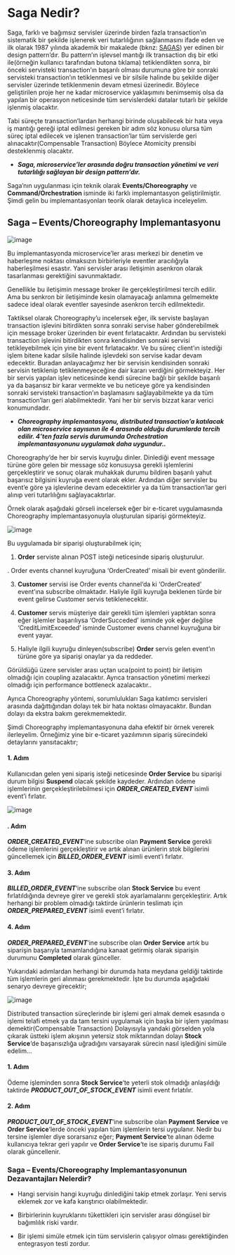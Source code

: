# Saga Nedir?
Saga, farklı ve bağımsız servisler üzerinde birden fazla transaction’ın sistematik bir şekilde işlenerek veri tutarlılığının sağlanmasını ifade eden ve ilk olarak 1987 yılında akademik bir makalede (bknz: [SAGAS](https://www.cs.cornell.edu/andru/cs711/2002fa/reading/sagas.pdf)) yer edinen bir design pattern’dır. Bu pattern’ın işlevsel mantığı ilk transaction dış bir etki ile(örneğin kullanıcı tarafından butona tıklama) tetiklendikten sonra, bir önceki servisteki transaction’ın başarılı olması durumuna göre bir sonraki servisteki transaction’ın tetiklenmesi ve bir silsile halinde bu şekilde diğer servisler üzerinde tetiklenmenin devam etmesi üzerinedir. Böylece geliştirilen proje her ne kadar microservice yaklaşımını benimsemiş olsa da yapılan bir operasyon neticesinde tüm servislerdeki datalar tutarlı bir şekilde işlenmiş olacaktır.

Tabi süreçte transaction’lardan herhangi birinde oluşabilecek bir hata veya iş mantığı gereği iptal edilmesi gereken bir adım söz konusu olursa tüm süreç iptal edilecek ve işlenen transaction’lar tüm servislerde geri alınacaktır(Compensable Transaction) Böylece Atomicity prensibi desteklenmiş olacaktır.

- ***Saga, microservice’ler arasında doğru transaction yönetimi ve veri tutarlılığı sağlayan bir design pattern’dır.*** 

Saga’nın uygulanması için teknik olarak **Events/Choreography** ve **Command/Orchestration** isminde iki farklı implemantasyon geliştirilmiştir. Şimdi gelin bu implemantasyonları teorik olarak detaylıca inceleyelim.


## Saga – Events/Choreography Implemantasyonu

![image](https://github.com/user-attachments/assets/44693233-c07f-4952-ab39-190201c87edf)

Bu implemantasyonda microservice’ler arası merkezi bir denetim ve haberleşme noktası olmaksızın birbirleriyle eventler aracılığıyla haberleşilmesi esastır. Yani servisler arası iletişimin asenkron olarak tasarlanması gerektiğini savunmaktadır.

Genellikle bu iletişimin message broker ile gerçekleştirilmesi tercih edilir. Ama bu senkron bir iletişiminde kesin olamayacağı anlamına gelmemekte sadece ideal olarak eventler sayesinde asenkron tercih edilmektedir.

Taktiksel olarak Choreography’u incelersek eğer, ilk serviste başlayan transaction işlevini bitirdikten sonra sonraki servise haber gönderebilmek için message broker üzerinden bir event fırlatacaktır. Ardından bu servisteki transaction işlevini bitirdikten sonra kendisinden sonraki servisi tetikleyebilmek için yine bir event fırlatacaktır. Ve bu süreç client’ın istediği işlem bitene kadar silsile halinde işlevdeki son servise kadar devam edecektir. Buradan anlayacağımız her bir servisin kendisinden sonraki servisin tetiklenip tetiklenmeyeceğine dair kararı verdiğini görmekteyiz. Her bir servis yapılan işlev neticesinde kendi sürecine bağlı bir şekilde başarılı ya da başarısız bir karar vermekte ve bu neticeye göre ya kendisinden sonraki servisteki transaction’ın başlamasını sağlayabilmekte ya da tüm transaction’ları geri alabilmektedir. Yani her bir servis bizzat karar verici konumundadır.

- ***Choreography implemantasyonu, distributed transaction’a katılacak olan microservice sayısının  ile 4 arasında olduğu durumlarda tercih edilir. 4’ten fazla servis durumunda Orchestration implemantasyonunu uygulamak daha uygundur..***


Choreography’de her bir servis kuyruğu dinler. Dinlediği event message türüne göre gelen bir message söz konusuysa gerekli işlemlerini gerçekleştirir ve sonuç olarak muhakkak durumu bildiren başarılı yahut başarısız bilgisini kuyruğa event olarak ekler. Ardından diğer servisler bu event’e göre ya işlevlerine devam edecektirler ya da tüm transaction’lar geri alınıp veri tutarlılığını sağlayacaktırlar.

Örnek olarak aşağıdaki görseli incelersek eğer bir e-ticaret uygulamasında Choreography implemantasyonuyla oluşturulan siparişi görmekteyiz.

![image](https://github.com/user-attachments/assets/db7bee71-fa44-4c-9177-c5cf30f1e5d4)

Bu uygulamada bir siparişi oluşturabilmek için;

1. **Order** serviste alınan POST isteği neticesinde sipariş oluşturulur.

. Order events channel kuyruğuna ‘OrderCreated’ misali bir event gönderilir.

3. **Customer** servisi ise Order events channel‘da ki ‘OrderCreated’ event’ına subscribe olmaktadır. Haliyle ilgili kuyruğa beklenen türde bir event gelirse Customer servis tetiklenecektir.

4. **Customer** servis müşteriye dair gerekli tüm işlemleri yaptıktan sonra eğer işlemler başarılıysa ‘OrderSucceded’ isminde yok eğer değilse ‘CreditLimitExceeded’ isminde Customer evens channel kuyruğuna bir event yayar.

5. Haliyle ilgili kuyruğu dinleyen(subscribe) **Order** servis gelen event’ın türüne göre ya siparişi onaylar ya da reddeder.

Görüldüğü üzere servisler arası uçtan uca(point to point) bir iletişim olmadığı için coupling azalacaktır. Ayrıca transaction yönetimi merkezi olmadığı için performance bottleneck azalacaktır..

Ayrıca Choreography yöntemi, sorumlulukları Saga katılımcı servisleri arasında dağıttığından dolayı tek bir hata noktası olmayacaktır. Bundan dolayı da ekstra bakım gerekmemektedir.

Şimdi Choreography implemantasyonuna daha efektif bir örnek vererek ilerleyelim. Örneğimiz yine bir e-ticaret yazılımının sipariş sürecindeki detaylarını yansıtacaktır;

#### 1. Adım
Kullanıcıdan gelen yeni sipariş isteği neticesinde **Order Service** bu siparişi durum bilgisi **Suspend** olacak şekilde kaydeder. Ardından ödeme işlemlerinin gerçekleştirilebilmesi için ***ORDER_CREATED_EVENT*** isimli event’i fırlatır.

![image](https://github.com/user-attachments/assets/ea544718-d6c-49be-b347-e16f13fb5c66)

#### . Adım
***ORDER_CREATED_EVENT***‘ine subscribe olan **Payment Service** gerekli ödeme işlemlerini gerçekleştirir ve artık alınan ürünlerin stok bilgilerini güncellemek için ***BILLED_ORDER_EVENT*** isimli event’i fırlatır.

#### 3. Adım
***BILLED_ORDER_EVENT***‘ine subscribe olan **Stock Service** bu event fırlatıldığında devreye girer ve gerekli stok ayarlamalarını gerçekleştirir. Artık herhangi bir problem olmadığı taktirde ürünlerin teslimatı için ***ORDER_PREPARED_EVENT*** isimli event’i fırlatır.

#### 4. Adım
***ORDER_PREPARED_EVENT***‘ine subscribe olan **Order Service** artık bu siparişin başarıyla tamamlandığına kanaat getirmiş olarak siparişin durumunu **Completed** olarak günceller.

Yukarıdaki adımlardan herhangi bir durumda hata meydana geldiği taktirde tüm işlemlerin geri alınması gerekmektedir. İşte bu durumda aşağıdaki senaryo devreye girecektir;

![image](https://github.com/user-attachments/assets/3933beef-9b9-4d5f-8a0b-5bf07d16eb5)

Distributed transaction süreçlerinde bir işlemi geri almak demek esasında o işlemi telafi etmek ya da tam tersini uygulamak için başka bir işlem yapılması demektir(Compensable Transaction) Dolayısıyla yandaki görselden yola çıkarak üstteki işlem akışının yetersiz stok miktarından dolayı **Stock Service**‘de başarısızlığa uğradığını varsayarak sürecin nasıl işlediğini simüle edelim…

#### 1. Adım
Ödeme işleminden sonra **Stock Service**‘te yeterli stok olmadığı anlaşıldığı taktirde ***PRODUCT_OUT_OF_STOCK_EVENT*** isimli event fırlatılır.

#### 2. Adım
***PRODUCT_OUT_OF_STOCK_EVENT***‘ine subscribe olan **Payment Service** ve **Order Service**‘lerde önceki yapılan tüm işlemlerin tersi uygulanır. Nedir bu tersine işlemler diye sorarsanız eğer; **Payment Service**‘te alınan ödeme kullanıcıya tekrar geri yapılır ve **Order Service**‘te ise sipariş durumu Fail olarak güncellenir.


### Saga – Events/Choreography Implemantasyonunun Dezavantajları Nelerdir?

- Hangi servisin hangi kuyruğu dinlediğini takip etmek zorlaşır. Yeni servis eklemek zor ve kafa karıştırıcı olabilmektedir.

- Birbirlerinin kuyruklarını tükettikleri için servisler arası döngüsel bir bağımlılık riski vardır.

- Bir işlemi simüle etmek için tüm servislerin çalışıyor olması gerektiğinden entegrasyon testi zordur.
